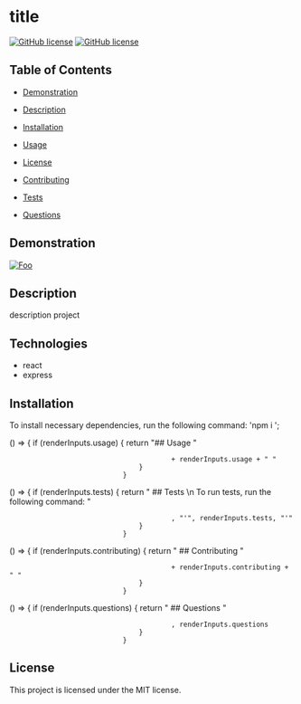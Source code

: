 
                
# title
[![GitHub license](https://img.shields.io/badge/license-MIT-blue.svg)](https://github.com/cristianmontenegrop/1)
[![GitHub license](https://img.shields.io/badge/license-MIT-green.svg)](url)

## Table of Contents 

* [Demonstration](#Demonstration)

* [Description](#Description)

* [Installation](#installation)

* [Usage](#usage)

* [License](#license)

* [Contributing](#contributing)

* [Tests](#tests)

* [Questions](#questions)

## Demonstration

[![Foo](.gif)](url) 

## Description

description project

## Technologies

<ul><li>react</li><li> express</li></ul>

                    
## Installation 
 To install necessary dependencies, run the following command: 'npm i ';                   

() => {
                                    if (renderInputs.usage) {
                                        return "## Usage "

                                            + renderInputs.usage + " "
                                    }
                                }

() => {
                                    if (renderInputs.tests) {
                                        return "                            ## Tests        \n To run tests, run the following command: "

                                            , "'", renderInputs.tests, "'"
                                    }
                                }

() => {
                                    if (renderInputs.contributing) {
                                        return "                            ## Contributing "

                                            + renderInputs.contributing + " "
                                    }
                                }

() => {
                                    if (renderInputs.questions) {
                                        return "                            ## Questions        "

                                            , renderInputs.questions
                                    }
                                }

## License

This project is licensed under the MIT license.


                    